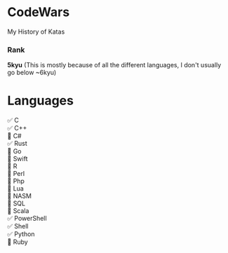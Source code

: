 # CodeWars
My History of Katas

### Rank 
**5kyu** (This is mostly because of all the different languages, I don't usually go below ~6kyu)

# Languages
:white_check_mark: C  
:white_check_mark: C++  
:black_square_button: C#  
:white_check_mark: Rust  
:black_square_button: Go  
:black_square_button: Swift  
:black_square_button: R  
:black_square_button: Perl  
:black_square_button: Php  
:black_square_button: Lua  
:black_square_button: NASM  
:black_square_button: SQL  
:black_square_button: Scala  
:white_check_mark: PowerShell  
:white_check_mark: Shell  
:white_check_mark: Python  
:black_square_button: Ruby  
